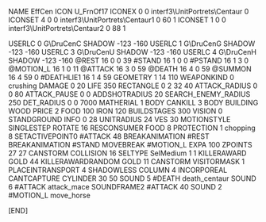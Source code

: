 NAME 			EffCen
ICON 			U_FrnOf17
ICONEX 0 0 interf3\UnitPortrets\Centaur 0
ICONSET 4 0 0 interf3\UnitPortrets\Centaur1 0 60 1
ICONSET 1 0 0 interf3\UnitPortrets\Centaur2 0 88 1

USERLC 			0 G\DruCenC SHADOW -123 -160
USERLC 			1 G\DruCenG SHADOW -123 -160
USERLC 			3 G\DruCenU SHADOW -123 -160
USERLC 			4 G\DruCenH SHADOW -123 -160
@REST     		16 0 0 39 
#STAND    		16 1 0 0
#PSTAND   		16 1 3 0
@MOTION_L 		16 1 0 11
@ATTACK   		16 3 0 59
@DEATH    		16 4 0 59
@SUMMON    		16 4 59 0 
#DEATHLIE1 		16 1 4 59 
GEOMETRY 		1 14 110
WEAPONKIND 		0 crushing 
DAMAGE   		0 20
LIFE     		350
RECTANGLE 		0 2 32 40
ATTACK_RADIUS 		0 0 80
ATTACK_PAUSE 		0 0
ADDSHOTRADIUS 		20
SEARCH_ENEMY_RADIUS 	250
DET_RADIUS 		0 0 7000
MATHERIAL 		1 BODY
CANKILL 3 BODY BUILDING WOOD
PRICE 			2 FOOD 100 IRON 120
BUILDSTAGES 		300
VISION 			0
STANDGROUND
INFO 			0 28
UNITRADIUS 		24
VES 			30
MOTIONSTYLE 		SINGLESTEP
ROTATE 			16
RESCONSUMER 		FOOD 8
PROTECTION 		1 chopping 8 
SETACTIVEPOINT0 	#ATTACK 48 
BREAKANIMATION 		#REST
BREAKANIMATION 		#STAND
MOVEBREAK 		#MOTION_L
EXPA 			100
ZPOINTS 		27 27
CANSTORM
COLLISION 16
SELTYPE SelMedium 1 1
KILLERAWARD             GOLD 44
KILLERAWARDRANDOM       GOLD 11
CANSTORM
VISITORMASK 1
PLACEINTRANSPORT 4
SHADOWLESS
COLUMN 4
INCORPOREAL
CANTCAPTURE
CYLINDER 30 50
SOUND 5 #DEATH death_centaur
SOUND 6 #ATTACK attack_mace
SOUNDFRAME2 #ATTACK 40
SOUND 2 #MOTION_L move_horse

[END]
